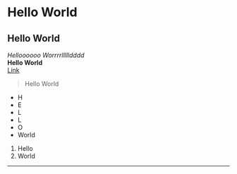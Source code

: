 # Hello World
## Hello World
*Helloooooo Worrrrllllldddd*  
**Hello World**  
[Link](https://fionaains.github.io/cse-15l-lab-reports/)  
> Hello World
* H
* E
* L
* L
* O
* World  
1. Hello
2. World  
***  
